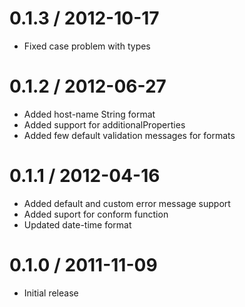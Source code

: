 
0.1.3 / 2012-10-17
==================

  * Fixed case problem with types

0.1.2 / 2012-06-27
==================

  * Added host-name String format
  * Added support for additionalProperties
  * Added few default validation messages for formats

0.1.1 / 2012-04-16
==================

  * Added default and custom error message support
  * Added suport for conform function
  * Updated date-time format

0.1.0 / 2011-11-09
=================

  * Initial release

